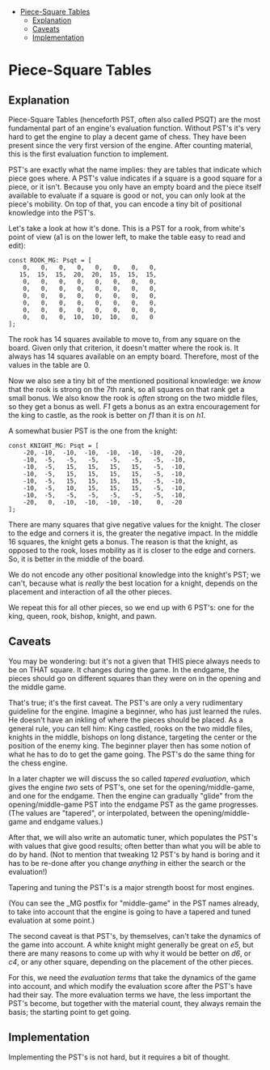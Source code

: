
<!-- @import "[TOC]" {cmd="toc" depthFrom=1 depthTo=6 orderedList=false} -->

<!-- code_chunk_output -->

- [Piece-Square Tables](#piece-square-tables)
  - [Explanation](#explanation)
  - [Caveats](#caveats)
  - [Implementation](#implementation)

<!-- /code_chunk_output -->

# Piece-Square Tables

## Explanation

Piece-Square Tables (henceforth PST, often also called PSQT) are the most
fundamental part of an engine's evaluation function. Without PST's it's
very hard to get the engine to play a decent game of chess. They have been
present since the very first version of the engine. After counting
material, this is the first evaluation function to implement.

PST's are exactly what the name implies: they are tables that indicate
which piece goes where. A PST's value indicates if a square is a good
square for a piece, or it isn't. Because you only have an empty board and
the piece itself available to evaluate if a square is good or not, you can
only look at the piece's mobility. On top of that, you can encode a tiny
bit of positional knowledge into the PST's.

Let's take a look at how it's done. This is a PST for a rook, from white's
point of view (a1 is on the lower left, to make the table easy to read and
edit):

```rust,ignore
const ROOK_MG: Psqt = [
    0,   0,   0,   0,   0,   0,   0,   0,
   15,  15,  15,  20,  20,  15,  15,  15,
    0,   0,   0,   0,   0,   0,   0,   0,
    0,   0,   0,   0,   0,   0,   0,   0,
    0,   0,   0,   0,   0,   0,   0,   0,
    0,   0,   0,   0,   0,   0,   0,   0,
    0,   0,   0,   0,   0,   0,   0,   0,
    0,   0,   0,  10,  10,  10,   0,   0
];
```

The rook has 14 squares available to move to, from any square on the board.
Given only that criterion, it doesn't matter where the rook is. It always
has 14 squares available on an empty board. Therefore, most of the values
in the table are 0.

Now we also see a tiny bit of the mentioned positional knowledge: we _know_
that the rook is strong on the 7th rank, so all squares on that rank get a
small bonus. We also know the rook is _often_ strong on the two middle
files, so they get a bonus as well. _F1_ gets a bonus as an extra
encouragement for the king to castle, as the rook is better on _f1_ than it
is on _h1_.

A somewhat busier PST is the one from the knight:

```rust,ignore
const KNIGHT_MG: Psqt = [
    -20, -10,  -10,  -10,  -10,  -10,  -10,  -20,
    -10,  -5,   -5,   -5,   -5,   -5,   -5,  -10,
    -10,  -5,   15,   15,   15,   15,   -5,  -10,
    -10,  -5,   15,   15,   15,   15,   -5,  -10,
    -10,  -5,   15,   15,   15,   15,   -5,  -10,
    -10,  -5,   10,   15,   15,   15,   -5,  -10,
    -10,  -5,   -5,   -5,   -5,   -5,   -5,  -10,
    -20,   0,  -10,  -10,  -10,  -10,    0,  -20
];
```

There are many squares that give negative values for the knight. The closer
to the edge and corners it is, the greater the negative impact. In the
middle 16 squares, the knight gets a bonus. The reason is that the knight,
as opposed to the rook, loses mobility as it is closer to the edge and
corners. So, it is better in the middle of the board.

We do not encode any other positional knowledge into the knight's PST; we
can't, because what is _really_ the best location for a knight, depends on
the placement and interaction of all the other pieces.

We repeat this for all other pieces, so we end up with 6 PST's: one for the
king, queen, rook, bishop, knight, and pawn.

## Caveats

You may be wondering: but it's not a given that THIS piece always needs to
be on THAT square. It changes during the game. In the endgame, the pieces
should go on different squares than they were on in the opening and the
middle game.

That's true; it's the first caveat. The PST's are only a very rudimentary
guideline for the engine. Imagine a beginner, who has just learned the
rules. He doesn't have an inkling of where the pieces should be placed. As
a general rule, you can tell him: King castled, rooks on the two middle
files, knights in the middle, bishops on long distance, targeting the
center or the position of the enemy king. The beginner player then has some
notion of what he has to do to get the game going. The PST's do the same
thing for the chess engine.

In a later chapter we will discuss the so called _tapered evaluation_,
which gives the engine _two_ sets of PST's, one set for the
opening/middle-game, and one for the endgame. Then the engine can gradually
"glide" from the opening/middle-game PST into the endgame PST as the game
progresses. (The values are "tapered", or interpolated, between the
opening/middle-game and endgame values.)

After that, we will also write an automatic tuner, which populates the
PST's with values that give good results; often better than what you will
be able to do by hand. (Not to mention that tweaking 12 PST's by hand is
boring and it has to be re-done after you change _anything_ in either the
search or the evaluation!)

Tapering and tuning the PST's is a major strength boost for most engines.

(You can see the _MG postfix for "middle-game" in the PST names already, to
take into account that the engine is going to have a tapered and tuned
evaluation at some point.)

The second caveat is that PST's, by themselves, can't take the dynamics of
the game into account. A white knight might generally be great on _e5_, but
there are many reasons to come up with why it would be better on _d6_, or
_c4_, or any other square, depending on the placement of the other pieces.

For this, we need the _evaluation terms_ that take the dynamics of the game
into account, and which modify the evaluation score after the PST's have
had their say. The more evaluation terms we have, the less important the
PST's become, but together with the material count, they always remain the
basis; the starting point to get going.

## Implementation

Implementing the PST's is not hard, but it requires a bit of thought.


